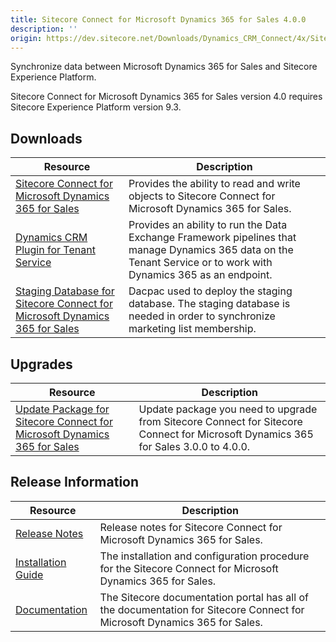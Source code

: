 ```yaml
---
title: Sitecore Connect for Microsoft Dynamics 365 for Sales 4.0.0
description: ''
origin: https://dev.sitecore.net/Downloads/Dynamics_CRM_Connect/4x/Sitecore_Connect_for_Microsoft_Dynamics_365_for_Sales_400.aspx
---
```


Synchronize data between Microsoft Dynamics 365 for Sales and Sitecore Experience Platform.

  <Alert variant='warning' mb={4}>
    <AlertIcon />
    Sitecore Connect for Microsoft Dynamics 365 for Sales version 4.0 requires Sitecore Experience Platform version 9.3.
  </Alert>
  

## Downloads

 | Resource | Description |
 | --- | --- |
 | [Sitecore Connect for Microsoft Dynamics 365 for Sales](https://scdp.blob.core.windows.net/downloads/Dynamics%20CRM%20Connect/4x/Sitecore%20Connect%20for%20Microsoft%20Dynamics%20365%20for%20Sales%20400/Secure/Sitecore%20Connect%20for%20Microsoft%20Dynamics%20365%20for%20Sales%204.0.0%20rev.%2001421.zip) | Provides the ability to read and write objects to Sitecore Connect for Microsoft Dynamics 365 for Sales. |
 | [Dynamics CRM Plugin for Tenant Service](https://scdp.blob.core.windows.net/downloads/Dynamics%20CRM%20Connect/4x/Sitecore%20Connect%20for%20Microsoft%20Dynamics%20365%20for%20Sales%20400/Secure/Sitecore%20Connect%20for%20Microsoft%20Dynamics%20365%20for%20Sales%20Plugin%20for%20Tenant%20Service%204.0.0%20rev.%2001421.scwdp.zip) | Provides an ability to run the Data Exchange Framework pipelines that manage Dynamics 365 data on the Tenant Service or to work with Dynamics 365 as an endpoint. |
 | [Staging Database for Sitecore Connect for Microsoft Dynamics 365 for Sales](https://scdp.blob.core.windows.net/downloads/Dynamics%20CRM%20Connect/4x/Sitecore%20Connect%20for%20Microsoft%20Dynamics%20365%20for%20Sales%20400/Secure/Sitecore.DataExchange.Staging.dacpac) | Dacpac used to deploy the staging database. The staging database is needed in order to synchronize marketing list membership. |

## Upgrades

 | Resource | Description |
 | --- | --- |
 | [Update Package for Sitecore Connect for Microsoft Dynamics 365 for Sales](https://scdp.blob.core.windows.net/downloads/Dynamics%20CRM%20Connect/4x/Sitecore%20Connect%20for%20Microsoft%20Dynamics%20365%20for%20Sales%20400/Secure/Sitecore%20Connect%20for%20Microsoft%20Dynamics%20365%20for%20Sales%20(update%20package)%204.0.0%20rev.%2001421.update) | Update package you need to upgrade from Sitecore Connect for Sitecore Connect for Microsoft Dynamics 365 for Sales 3.0.0 to 4.0.0. |

## Release Information

 | Resource | Description |
 | --- | --- |
 | [Release Notes](/downloads/Dynamics_CRM_Connect/4x/Sitecore_Connect_for_Microsoft_Dynamics_365_for_Sales_400/Release_Notes) | Release notes for Sitecore Connect for Microsoft Dynamics 365 for Sales. |
 | [Installation Guide](https://scdp.blob.core.windows.net/downloads/Dynamics%20CRM%20Connect/4x/Sitecore%20Connect%20for%20Microsoft%20Dynamics%20365%20for%20Sales%20400/Secure/Sitecore_Connect_for_Microsoft_Dynamics_4_0_Instal-en.pdf) | The installation and configuration procedure for the Sitecore Connect for Microsoft Dynamics 365 for Sales. |
 | [Documentation](https://doc.sitecore.com/developers/dynamics-crm-connect/40/sitecore-connect-for-microsoft-dynamics-365-for-sales/en/sitecore-connect-for-microsoft-dynamics-365-for-sales-configuration-guide.html) | The Sitecore documentation portal has all of the documentation for Sitecore Connect for Microsoft Dynamics 365 for Sales. |